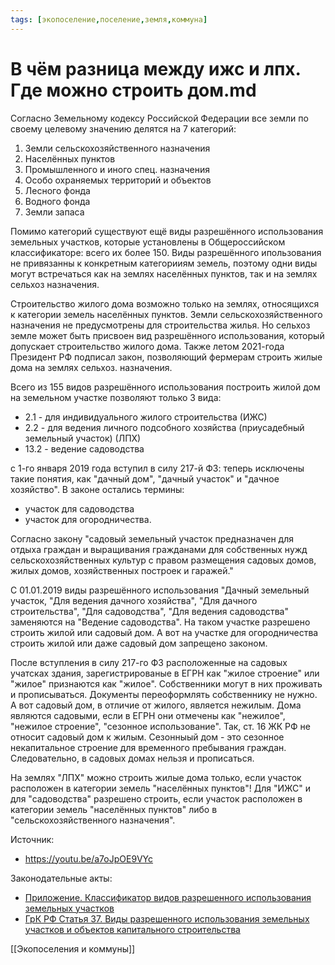 ```yaml
---
tags: [экопоселение,поселение,земля,коммуна]
---
```

# В чём разница между ижс и лпх. Где можно строить дом.md

Согласно Земельному кодексу Российской Федерации все земли по своему целевому значению делятся на 7 категорий:

1. Земли сельскохозяйственного назначения
1. Населённых пунктов
1. Промышленного и иного спец. назначения
1. Особо охраняемых территорий и объектов
1. Лесного фонда
1. Водного фонда
1. Земли запаса

Помимо категорий существуют ещё виды разрешённого использования земельных участков, которые установлены в Общероссийском классификаторе: всего их более 150. Виды разрешённого ипользования не привязанны к конкретным категорииям земель, поэтому одни виды могут встречаться как на землях населённых пунктов, так и на землях сельхоз назначения. 

Строительство жилого дома возможно только на землях, относящихся к категории земель населённых пунктов. Земли сельскохозяйственного назначения не предусмотрены для строительства жилья. Но сельхоз земле может быть присвоен вид разрешённого использования, который допускает строительство жилого дома. Также летом 2021-года Президент РФ подписал закон, позволяющий фермерам строить жилые дома на землях сельхоз. назначения.

Всего из 155 видов разрешённого использования построить жилой дом на земельном участке позволяют только 3 вида:

- 2.1 - для индивидуального жилого строительства (ИЖС)
- 2.2 - для ведения личного подсобного хозяйства (приусадебный земельный участок) (ЛПХ)
- 13.2 - ведение садоводства

с 1-го января 2019 года вступил в силу 217-й ФЗ: теперь исключены такие понятия, как "дачный дом", "дачный участок" и "дачное хозяйство". В законе остались термины:
- участок для садоводства
- участок для огородничества.

Согласно закону "садовый земельный участок предназначен для отдыха граждан и выращивания гражданами для собственных нужд сельскохозяйственных культур с правом размещения садовых домов, жилых домов, хозяйственных построек и гаражей."

С 01.01.2019 виды разрешённого использования "Дачный земельный участок, "Для ведения дачного хозяйства", "Для дачного строительства", "Для садоводства", "Для ведения садоводства" заменяются на "Ведение садоводства". На таком участке разрешено строить жилой или садовый дом. А вот на участке для огородничества строить жилой или даже садовый дом запрещено законом.

После вступления в силу 217-го ФЗ расположенные на садовых учатсках здания, зарегистрированые в ЕГРН как "жилое строение" или "жилое" признаются как "жилое". Собственники могут в них проживать и прописываться. Документы переоформлять собственнику не нужно. А вот садовый дом, в отличие от жилого, является нежилым. Дома являются садовыми, если в ЕГРН они отмечены как "нежилое", "нежилое строение", "сезонное использование". Так, ст. 16 ЖК РФ не относит садовый дом к жилым. Сезонныый дом - это сезонное некапитальное строение для временного пребывания граждан. Следовательно, в садовых домах нельзя и прописаться.

На землях "ЛПХ" можно строить жилые дома только, если участок расположен в категории земель "населённых пунктов"! Для "ИЖС" и для "садоводства" разрешено строить, если участок расположен в категории земель "населённых пунктов" либо в "сельскохозяйственного назначения".

Источник:
- https://youtu.be/a7oJpOE9VYc

Законодательные акты:
- [Приложение. Классификатор видов разрешенного использования земельных участков](https://base.garant.ru/70736874/53f89421bbdaf741eb2d1ecc4ddb4c33/)
- [ГрК РФ Статья 37. Виды разрешенного использования земельных участков и объектов капитального строительства](http://www.consultant.ru/document/cons_doc_LAW_51040/39dc72c976ad75cbd1bbdc145ebfc7388c21062e/)

[[Экопоселения и коммуны]]